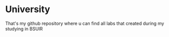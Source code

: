 # University

That's my github repository where u can find all labs that created during my studying in BSUIR
